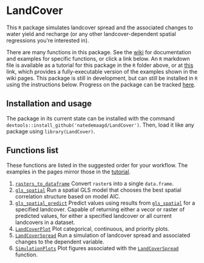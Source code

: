 # LandCover
This `R` package simulates landcover spread and the associated changes to water yield and recharge (or any other landcover-dependent spatial regressions you're interested in).

There are many functions in this package. See the [wiki](https://github.com/natedemaagd/LandCover/wiki) for documentation and examples for specific functions, or click a link below. An `R` markdown file is available as a tutorial for this package in the `R` folder above, or at [this](R/LandCover-example.Rmd) link, which provides a fully-executable version of the examples shown in the wiki pages. This package is still in development, but can still be installed in `R` using the instructions below. Progress on the package can be tracked [here](https://github.com/natedemaagd/LandCover/wiki/Project-Outline).


## Installation and usage
The package in its current state can be installed with the command `devtools::install_github('natedemaagd/LandCover')`. Then, load it like any package using `library(LandCover)`.


## Functions list
These functions are listed in the suggested order for your workflow. The examples in the pages mirror those in the [tutorial](R/LandCover-example.Rmd).
1. [`rasters_to_dataframe`](https://github.com/natedemaagd/LandCover/wiki/rasters_to_dataframe) Convert `raster`s into a single `data.frame`.
1. [`gls_spatial`](https://github.com/natedemaagd/LandCover/wiki/gls_spatial) Run a spatial GLS model that chooses the best spatial correlation structure based on model AIC.
1. [`gls_spatial_predict`](https://github.com/natedemaagd/LandCover/wiki/gls_spatial_predict) Predict values using results from [`gls_spatial`](https://github.com/natedemaagd/LandCover/wiki/gls_spatial) for a specified landcover. Capable of returning either a vecor or raster of predicted values, for either a specified landcover or all current landcovers in a dataset.
1. [`LandCoverPlot`](https://github.com/natedemaagd/LandCover/wiki/LandCoverPlot) Plot categorical, continuous, and priority plots.
1. [`LandCoverSpread`](https://github.com/natedemaagd/LandCover/wiki/LandCoverSpread) Run a simulation of landcover spread and associated changes to the dependent variable.
1. [`SimulationPlots`](https://github.com/natedemaagd/LandCover/wiki/SimulationPlots) Plot figures associated with the [`LandCoverSpread`](https://github.com/natedemaagd/LandCover/wiki/LandCoverSpread) function.
